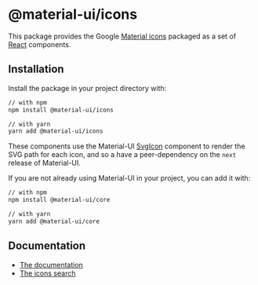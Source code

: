 # @material-ui/icons

This package provides the Google [Material icons](https://material.io/tools/icons/) packaged as a set of [React](https://facebook.github.io/react/) components.

## Installation

Install the package in your project directory with:

```sh
// with npm
npm install @material-ui/icons

// with yarn
yarn add @material-ui/icons
```

These components use the Material-UI [SvgIcon](https://mui.com/api/svg-icon/) component to
render the SVG path for each icon, and so a have a peer-dependency on the `next` release of Material-UI.

If you are not already using Material-UI in your project, you can add it with:

```sh
// with npm
npm install @material-ui/core

// with yarn
yarn add @material-ui/core
```

## Documentation

- [The documentation](https://mui.com/components/icons/#svg-material-icons)
- [The icons search](https://mui.com/components/material-icons/)

